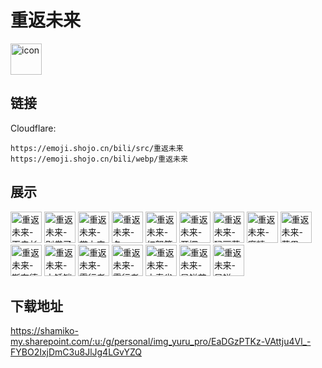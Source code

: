 # 重返未来
<img src="https://emoji.shojo.cn/bili/src/重返未来/icon.png" width="50" height="50" alt="icon">

## 链接
Cloudflare:
```
https://emoji.shojo.cn/bili/src/重返未来
https://emoji.shojo.cn/bili/webp/重返未来
```
## 展示
<img src="https://emoji.shojo.cn/bili/src/重返未来/重返未来-百夫长.png" width="50" height="50" alt="重返未来-百夫长">
<img src="https://emoji.shojo.cn/bili/src/重返未来/重返未来-别卷了.png" width="50" height="50" alt="重返未来-别卷了">
<img src="https://emoji.shojo.cn/bili/src/重返未来/重返未来-带上它.png" width="50" height="50" alt="重返未来-带上它">
<img src="https://emoji.shojo.cn/bili/src/重返未来/重返未来-冬.png" width="50" height="50" alt="重返未来-冬">
<img src="https://emoji.shojo.cn/bili/src/重返未来/重返未来-红弩箭.png" width="50" height="50" alt="重返未来-红弩箭">
<img src="https://emoji.shojo.cn/bili/src/重返未来/重返未来-开摆.png" width="50" height="50" alt="重返未来-开摆">
<img src="https://emoji.shojo.cn/bili/src/重返未来/重返未来-玛丽莲.png" width="50" height="50" alt="重返未来-玛丽莲">
<img src="https://emoji.shojo.cn/bili/src/重返未来/重返未来-魔精.png" width="50" height="50" alt="重返未来-魔精">
<img src="https://emoji.shojo.cn/bili/src/重返未来/重返未来-苹果.png" width="50" height="50" alt="重返未来-苹果">
<img src="https://emoji.shojo.cn/bili/src/重返未来/重返未来-斯奈德.png" width="50" height="50" alt="重返未来-斯奈德">
<img src="https://emoji.shojo.cn/bili/src/重返未来/重返未来-未锈铠.png" width="50" height="50" alt="重返未来-未锈铠">
<img src="https://emoji.shojo.cn/bili/src/重返未来/重返未来-雾行者上班.png" width="50" height="50" alt="重返未来-雾行者上班">
<img src="https://emoji.shojo.cn/bili/src/重返未来/重返未来-雾行者.png" width="50" height="50" alt="重返未来-雾行者">
<img src="https://emoji.shojo.cn/bili/src/重返未来/重返未来-小春雀.png" width="50" height="50" alt="重返未来-小春雀">
<img src="https://emoji.shojo.cn/bili/src/重返未来/重返未来-星锑苏芙比.png" width="50" height="50" alt="重返未来-星锑苏芙比">
<img src="https://emoji.shojo.cn/bili/src/重返未来/重返未来-星锑.png" width="50" height="50" alt="重返未来-星锑">

## 下载地址

https://shamiko-my.sharepoint.com/:u:/g/personal/img_yuru_pro/EaDGzPTKz-VAttju4Vl_-FYBO2IxjDmC3u8JlJg4LGvYZQ